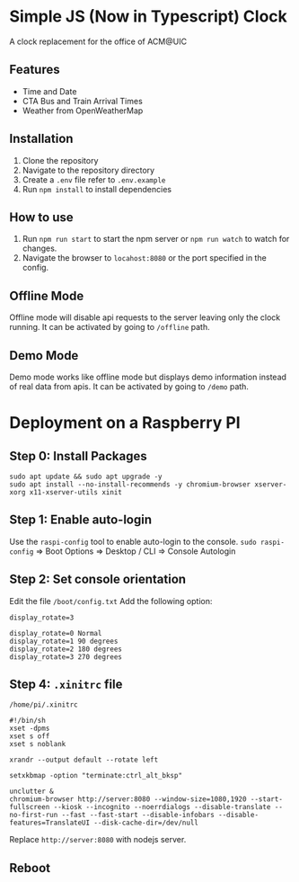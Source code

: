 # Simple JS (Now in Typescript) Clock

A clock replacement for the office of ACM@UIC

## Features

* Time and Date
* CTA Bus and Train Arrival Times
* Weather from OpenWeatherMap

## Installation

1. Clone the repository
2. Navigate to the repository directory
3. Create a `.env` file refer to `.env.example`
4. Run `npm install` to install dependencies

## How to use

1. Run `npm run start` to start the npm server or `npm run watch` to watch for changes.
2. Navigate the browser to `locahost:8080` or the port specified in the config.

## Offline Mode

Offline mode will disable api requests to the server leaving only the clock running. It can be activated by going to `/offline` path.

## Demo Mode
Demo mode works like offline mode but displays demo information instead of real data from apis. It can be activated by going to `/demo` path.

# Deployment on a Raspberry PI

## Step 0: Install Packages
```
sudo apt update && sudo apt upgrade -y
sudo apt install --no-install-recommends -y chromium-browser xserver-xorg x11-xserver-utils xinit
```

## Step 1: Enable auto-login
Use the `raspi-config` tool to enable auto-login to the console.
`sudo raspi-config` => Boot Options => Desktop / CLI => Console Autologin

## Step 2: Set console orientation
Edit the file `/boot/config.txt`
Add the following option:
```
display_rotate=3
```

```
display_rotate=0 Normal
display_rotate=1 90 degrees
display_rotate=2 180 degrees
display_rotate=3 270 degrees
```

## Step 4: `.xinitrc` file

`/home/pi/.xinitrc`
```
#!/bin/sh
xset -dpms
xset s off
xset s noblank

xrandr --output default --rotate left

setxkbmap -option "terminate:ctrl_alt_bksp"

unclutter &
chromium-browser http://server:8080 --window-size=1080,1920 --start-fullscreen --kiosk --incognito --noerrdialogs --disable-translate --no-first-run --fast --fast-start --disable-infobars --disable-features=TranslateUI --disk-cache-dir=/dev/null
```
Replace `http://server:8080` with nodejs server.

## Reboot
